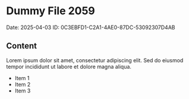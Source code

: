 # Dummy File 2059

Date: 2025-04-03
ID: 0C3EBFD1-C2A1-4AE0-87DC-53092307D4AB

## Content

Lorem ipsum dolor sit amet, consectetur adipiscing elit.
Sed do eiusmod tempor incididunt ut labore et dolore magna aliqua.

* Item 1
* Item 2
* Item 3

